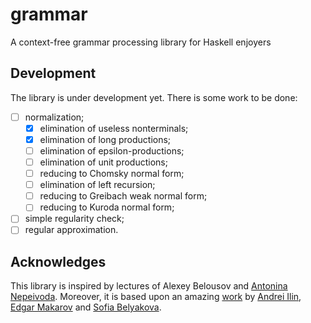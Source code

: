 # grammar

A context-free grammar processing library for Haskell enjoyers

## Development

The library is under development yet.
There is some work to be done:

- [ ] normalization;
    - [x] elimination of useless nonterminals;
    - [x] elimination of long productions;
    - [ ] elimination of epsilon-productions;
    - [ ] elimination of unit productions;
    - [ ] reducing to Chomsky normal form;
    - [ ] elimination of left recursion;
    - [ ] reducing to Greibach weak normal form;
    - [ ] reducing to Kuroda normal form;
- [ ] simple regularity check;
- [ ] regular approximation.

## Acknowledges

This library is inspired by lectures of Alexey Belousov and
[Antonina Nepeivoda](https://github.com/TonitaN). Moreover, it is
based upon an amazing
[work](https://github.com/StarikTenger/RegularLanguageProblem) by
[Andrei Ilin](https://github.com/StarikTenger),
[Edgar Makarov](https://github.com/Robby-the-paladin) and
[Sofia Belyakova](https://github.com/SoFa325).
